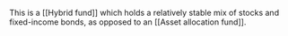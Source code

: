 This is a [[Hybrid fund]] which holds a relatively stable mix of stocks and fixed-income bonds, as opposed to an [[Asset allocation fund]].